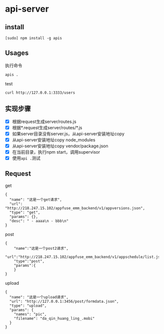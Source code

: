 # api-server

## install

	[sudo] npm install -g apis

## Usages

执行命令

	apis .
	
test

	curl http://127.0.0.1:3333/users

## 实现步骤

- [x] 根据request生成server/routes.js
- [x] 根据*.request生成server/routes/*.js
- [x] 如果server目录没有server.js，从api-server安装地址copy
- [x] 从api-server安装地址copy node_modules
- [x] 从api-server安装地址copy vendor/package.json
- [x] 在当前目录，执行npm start，调用supervisor
- [x] 使用`api .`测试

## Request

get

```
{
  "name": "这是一个get请求",
  "url": "http://218.247.15.102/appfuse_emm_backend/v1/appversions.json",
  "type": "get",
  "params": {},
  "desc": " - aaaa\n - bbb\n"
}
```

post

```
{
	"name":"这是一个post2请求",
	"url":"http://218.247.15.102/appfuse_emm_backend/v1/appschedule/list.json",
	"type":"post",
	"params":{
	}
}
```

upload

```
{
  "name": "这是一个upload请求",
  "url": "http://127.0.0.1:3456/post/formdata.json",
  "type": "upload",
  "params": {
    "names": "pic",
    "filename": "da_qin_huang_ling_.mobi"
  }
}
```